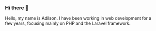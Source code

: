 ### Hi there 👋

Hello, my name is Adilson. I have been working in web development for a few years, focusing mainly on PHP and the Laravel framework. 
